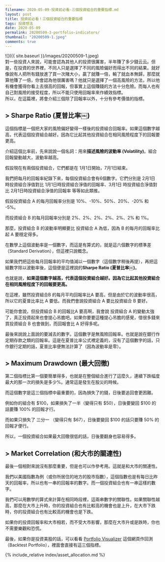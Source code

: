 ```yaml
---
filename: 2020-05-09-投資前必看-三個投資組合的重要指標.md
layout: post
title: 投資前必看！三個投資組合的重要指標
tags: 投資想法
date: 2020-05-09
permalink: 20200509-3-portfolio-indicators/
thumbnail: "20200509-1.jpeg"
comments: true
---
```


![]({{ site.baseurl }}/images/20200509-1.jpeg)  
對一些投資人來說，可能會認為其他人的投資很厲害，半年賺了多少錢云云。但是，在投資的世界裡，不同人只是選擇了不同的風險偏好而得出不同的結果。就好像說有人把所有錢放進了買一次賭大小，贏了就賺一倍，輸了就血本無歸，那麼就算他賺了一倍，你會認為他很厲害嗎？他就只是選擇了一個高風險的方法，所以他有機會獲得你看上去很高的回報，但事實上這個賺錢的方法十分危險。而每人也有自己對風險的接受程度，所以不能只使用回報率來作績效指標。  
所以，在這篇裡，將會介紹三個除了回報率以外，十分有參考價值的指標。

## > Sharpe Ratio (夏普比率￼)

這個指標是一個把大家的風險偏好變得一樣後的投資組合回報率。如果這個數字越高，代表這個投資組合越好。因為它比起其他投資組合在相同風險程度下的回報要更高。

介紹這個比率前，先來說說一個名詞：用來**描述風險的波動率 (Volatility)**。組合回報變動越大，波動率越高。

假設現在有兩個投資組合，它們都是在 1月1日開始，7月1日結束。

我們把每月的回報率紀錄下來，每個投資組合會有6個數字。它們分別是 2月1日 時投資組合淨值對比 1月1日時投資組合淨值的回報率、3月1日 時投資組合淨值對比 2月1日時投資組合淨值的回報率 等等如此類推。

假設投資組合 A 的每月回報率分別是 10%、-10%、50%、20%、-20% 和 -5%。

而投資組合 B 的每月回報率分別是 2%、2%、2%、2%、2%、2% 和 1%。

那麼，投資組合 B 的波動率明顯要比 投資組合 A 為低，因為 B 的每月的回報率比起 A 要穩定得多。

在數學上這個波動率是一個數字，而這是有算式的，就是這六個數字的標準差（Standard Derivation），但這裡只說概念。

如果我們把這些每月回報率的平均值減以一個數字（這個數字稍後再提），再把這組數字除以波動率後，這個便是這裡說的**Sharpe Ratio (夏普比率￼)**。

也就是說，**如果這個數字越高，代表這個投資組合越好。因為它比起其他投資組合在相同風險程度下的回報要更高。**

在這裡，雖然投資組合B 的每月平均回報率比A 要高，但是由於它的波動率很高，所以它的夏普比率比 A 要低。而我們會說投資組合 A 要比投資組合 B 要好。

可能你會說，但投資組合 B 的回報比A 要高啊，我會說 投資組合 A 的變動太強了，真正投資起來也會提心吊膽吧。如果你要要這種提心吊膽的感覺，借很多錢來買投資組合 B 也會做到，而回報會比 A 好得多呢。

最後來說說上面說的要減去的數字。這個數字是無風險回報率。也就是說在銀行作定期存款之類的回報率。這是在夏普比率公式裡定義的，沒有了這個數字的話，只作銀行定期的話，夏普比率便無法計算了（因為波動率是零）。

## > Maximum Drawdown (最大回徹)

第二個指標比第一個要簡單得多，也就是在整個組合進行了這麼久，連續下跌幅度最大的那一次的損失是多少%。通常這是發生在股災的時候。

而這個數字是這三個指標中最重要的，因為損失了的錢，日後要追回會更困難。

例如你的組合有 $100，如果損失了一半（變得只有 $50），日後要變回 $100 的話要賺 100% 的回報才行。

而如果只損失了 三分一 （變得只有 $67），日後要變回 $100 的話只要賺 50% 的回報才便行。

所以，一個投資組合如果最大回徹很低的話，日後要翻身也容易得多。

## > Market Correlation (和大市的關連性)

最後一個相對來說沒有那麼重要，但是也可以作參考用。這就是和大市的關連性。

我們以美國指數為例（或你所居住的地方的股市指數），這個指數也是有每日比昨天的回報率，所以也有一串的回報率的數字。而一個投資組合也有一串這樣的數字。

我們可以用數學的算式來計算在相同時段裡，這兩串數字的關聯性。如果關聯性越高，那麼在大市上升時，你的投資組合也有比較高的機會也是上升，在大市下跌時，你的投資組合也有比較高的機會也是下跌。

如果你的投資回報率和大市相若，而不受大市影響，那麼在大市升或是跌時，你也不需要樂觀和恐慌。

最後，如果你是投資美股的話，可以看看 [Portfolio Visualizer](https://www.portfoliovisualizer.com) 這個網頁作回測（Backtest Portfolio），裡面會直接有這三個指標。

{% include_relative index/asset_allocation.md %}
